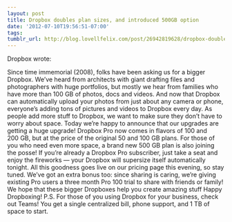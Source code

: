 ```yaml
---
layout: post
title: Dropbox doubles plan sizes, and introduced 500GB option
date: '2012-07-10T19:56:51-07:00'
tags: 
tumblr_url: http://blog.lovellfelix.com/post/26942819628/dropbox-doubles-plan-sizes-and-introduced-500gb-option
---
```

Dropbox wrote: 

Since time immemorial (2008), folks have been asking us for a bigger Dropbox. We’ve heard from architects with giant drafting files and photographers with huge portfolios, but mostly we hear from families who have more than 100 GB of photos, docs and videos. And now that Dropbox can automatically upload your photos from just about any camera or phone, everyone’s adding tons of pictures and videos to Dropbox every day. As people add more stuff to Dropbox, we want to make sure they don’t have to worry about space.
Today we’re happy to announce that our upgrades are getting a huge upgrade! Dropbox Pro now comes in flavors of 100 and 200 GB, but at the price of the original 50 and 100 GB plans. For those of you who need even more space, a brand new 500 GB plan is also joining the posse! If you’re already a Dropbox Pro subscriber, just take a seat and enjoy the fireworks — your Dropbox will supersize itself automatically tonight.
All this goodness goes live on our pricing page this evening, so stay tuned. We’ve got an extra bonus too: since sharing is caring, we’re giving existing Pro users a three month Pro 100 trial to share with friends or family!
We hope that these bigger Dropboxes help you create amazing stuff Happy Dropboxing!
P.S. For those of you using Dropbox for your business, check out Teams! You get a single centralized bill, phone support, and 1 TB of space to start.

